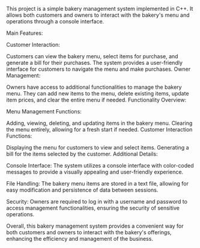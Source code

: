 This project is a simple bakery management system implemented in C++. It allows both customers and owners to interact with the bakery's menu and operations through a console interface.

Main Features:

Customer Interaction:

Customers can view the bakery menu, select items for purchase, and generate a bill for their purchases.
The system provides a user-friendly interface for customers to navigate the menu and make purchases.
Owner Management:

Owners have access to additional functionalities to manage the bakery menu.
They can add new items to the menu, delete existing items, update item prices, and clear the entire menu if needed.
Functionality Overview:

Menu Management Functions:

Adding, viewing, deleting, and updating items in the bakery menu.
Clearing the menu entirely, allowing for a fresh start if needed.
Customer Interaction Functions:

Displaying the menu for customers to view and select items.
Generating a bill for the items selected by the customer.
Additional Details:

Console Interface: The system utilizes a console interface with color-coded messages to provide a visually appealing and user-friendly experience.

File Handling: The bakery menu items are stored in a text file, allowing for easy modification and persistence of data between sessions.

Security: Owners are required to log in with a username and password to access management functionalities, ensuring the security of sensitive operations.

Overall, this bakery management system provides a convenient way for both customers and owners to interact with the bakery's offerings, enhancing the efficiency and management of the business.






